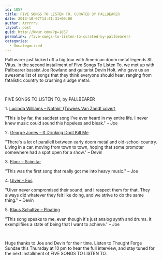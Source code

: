 ```yaml
---
id: 1857
title: FIVE SONGS TO LISTEN TO, CURATED BY PALLBEARER
date: 2013-10-07T13:41:31+00:00
author: Arrrrrv
layout: post
guid: http://kwur.com/?p=1857
permalink: /five-songs-to-listen-to-curated-by-pallbearer/
categories:
  - Uncategorized
---
```

<div class="pf-content">
  <p>
    Pallbearer just kicked off a big tour with American doom metal legends St. Vitus. In the second installment of Five Songs To LIsten To, we met up with Pallbearer bassist Joe Rowland and guitarist Devin Holt, who gave us an awesome list of songs that they think everyone should hear, ranging from fatalistic country to crushing sludge metal. 
  </p>
  
  <p>
     
  </p>
  
  <p>
    FIVE SONGS TO LISTEN TO, by PALLBEARER
  </p>
  
  <p>
    1. <a href="http://grooveshark.com/#!/album/Poet+A+Tribute+To+Townes+Van+Zandt+2009+Reissue/4588206">Lucinda Williams – Nothin' (Townes Van Zandt cover)</a> 
  </p>
  
  <p>
    "This is by far, the saddest song I've ever heard in my entire life. I never knew music could sound this hopeless and bleak." – Joe
  </p>
  
  <p>
    2. <a href="http://www.youtube.com/watch?v=AF-XTP6VZ9E">George Jones – If Drinking Dont Kill Me</a>
  </p>
  
  <p>
    "There's a lot of parallell between early doom metal and old-school country. Living in a car, moving from town to town, hoping that some promoter somewhere had a spot open for a show." – Devin
  </p>
  
  <p>
    3. <a href="http://www.youtube.com/watch?v=yH5yH03Tlp4">Floor – Scimitar</a>
  </p>
  
  <p>
    "This was the first song that really got me into heavy music." – Joe
  </p>
  
  <p>
    4. <a href="http://www.youtube.com/watch?v=U9kGpx88MoE">Ulver – Eos</a>
  </p>
  
  <p>
    "Ulver never compromised their sound, and I respect them for that. They always did whatever they felt like doing, and we strive to do the same thing." – Devin
  </p>
  
  <p>
    5. <a href="http://www.youtube.com/watch?v=wxph3ow9gs0">Klaus Schultze – Floating</a>
  </p>
  
  <p>
    "This song speaks to me, even though it's just analog synth and drums. It exemplifiies a state of being that I want to achieve." – Joe
  </p>
  
  <p>
     
  </p>
  
  <p>
    Huge thanks to Joe and Devin for their time. Listen to Thought Forge Sundae this Thursday at 10 pm to hear the full interview, and stay tuned for the next installment of FIVE SONGS TO LISTEN TO. 
  </p>
</div>
